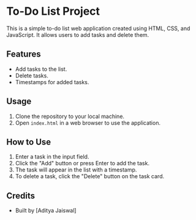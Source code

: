# To-Do List Project

This is a simple to-do list web application created using HTML, CSS, and JavaScript. It allows users to add tasks and delete them.

## Features

- Add tasks to the list.
- Delete tasks.
- Timestamps for added tasks.

## Usage

1. Clone the repository to your local machine.
2. Open `index.html` in a web browser to use the application.

## How to Use

1. Enter a task in the input field.
2. Click the "Add" button or press Enter to add the task.
3. The task will appear in the list with a timestamp.
4. To delete a task, click the "Delete" button on the task card.



## Credits

- Built by [Aditya Jaiswal]


